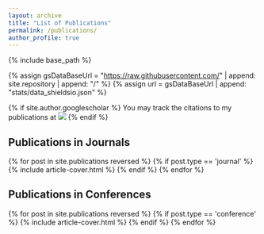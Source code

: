 ```yaml
---
layout: archive
title: "List of Publications"
permalink: /publications/
author_profile: true
---
```


{% include base_path %}

{% assign gsDataBaseUrl = "https://raw.githubusercontent.com/" | append: site.repository | append: "/" %} 
{% assign url = gsDataBaseUrl | append: "stats/data_shieldsio.json" %}

{% if site.author.googlescholar %}
  You may track the citations to my publications at <a href='https://scholar.google.com/citations?user=QIi3y4wAAAAJ&hl=en'><img src="https://img.shields.io/endpoint?url={{ url | url_encode }}&logo=Google%20Scholar&labelColor=f6f6f6&color=9cf&style=flat&label=Google Scholar"></a>
{% endif %}

Publications in Journals
------

{% for post in site.publications reversed %}
  {% if post.type == 'journal' %}
    {% include article-cover.html %}
  {% endif %}
{% endfor %}

Publications in Conferences
------

{% for post in site.publications reversed %}
  {% if post.type == 'conference' %}
    {% include article-cover.html %}
  {% endif %}
{% endfor %}